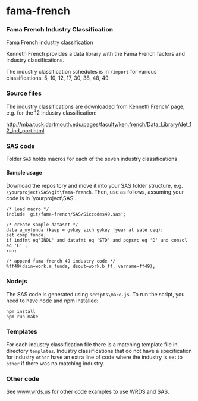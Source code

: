 # fama-french

### Fama French Industry Classification

Fama French industry classification

Kenneth French provides a data library with the Fama French factors and industry classifications.

The industry classification schedules is in `/import` for various classifications: 5, 10, 12, 17, 30, 38, 48, 49.

### Source files

The industry classifications are downloaded from Kenneth French' page, e.g. for the 12 industry classification: 

http://mba.tuck.dartmouth.edu/pages/faculty/ken.french/Data_Library/det_12_ind_port.html

### SAS code

Folder `SAS` holds macros for each of the seven industry classifications

#### Sample usage

Download the repository and move it into your SAS folder structure, e.g. `\yourproject\SAS\git\fama-french`. Then, use as follows, assuming your code is in `yourproject\SAS'.
 
    /* load macro */
    include 'git/fama-french/SAS/Siccodes49.sas';

    /* create sample dataset */
    data a_myfunda (keep = gvkey sich gvkey fyear at sale ceq);
    set comp.funda;
    if indfmt eq'INDL' and datafmt eq 'STD' and popsrc eq 'D' and consol eq 'C' ;
    run;

    /* append fama french 49 industry code */
    %ff49(dsin=work.a_funda, dsout=work.b_ff, varname=ff49);


### Nodejs

The SAS code is generated using `scripts\make.js`. To run the script, you need to have node and npm installed:

    npm install
    npm run make

### Templates

For each industry classification file there is a matching template file in directory `templates`. Industry classifications that do not have a specification for industry `other` have an extra line of code where the industry is set to `other` if there was no matching industry.

### Other code

See www.wrds.us for other code examples to use WRDS and SAS. 
